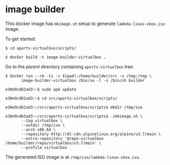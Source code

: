 # image builder

This docker image has `mkimage.sh` setup to generate `lambda-linux-vbox.iso`
image.

To get started

```
$ cd aports-virtualbox/scripts/

$ docker build -t image-builder-virtualbox .
```

Go to the _parent_ directory containing `aports-virtualbox` tree.

```
$ docker run --rm -ti -v $(pwd):/home/builder/src -v /tmp:/tmp \
       image-builder-virtualbox /bin/su -l -s /bin/sh builder

e30e9cd62ad3:~$ sudo apk update

e30e9cd62ad3:~$ cd src/aports-virtualbox/scripts/

e30e9cd62ad3:~/src/aports-virtualbox/scripts$ mkdir /tmp/iso

e30e9cd62ad3:~/src/aports-virtualbox/scripts$ ./mkimage.sh \
       --tag virtualbox \
       --outdir /tmp/iso \
       --arch x86_64 \
       --repository http://dl-cdn.alpinelinux.org/alpine/v3.7/main \
       --extra-repository '@repo-virtualbox /home/builder/repo/virtualbox/v3.7/main' \
       --profile virtualbox
```

The generated ISO image is at `/tmp/iso/lambda-linux-vbox.iso`.
